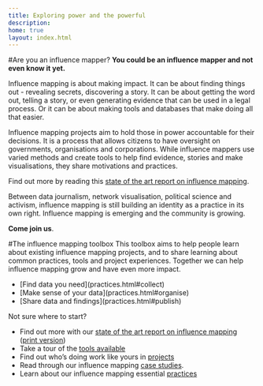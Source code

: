 ```yaml
---
title: Exploring power and the powerful
description: 
home: true
layout: index.html
---
```

#Are you an influence mapper?
__You could be an influence mapper and not even know it yet.__

Influence mapping is about making impact. It can be about finding things out - revealing secrets, discovering a story. It can be about getting the word out, telling a story, or even generating evidence that can be used in a legal process. Or it can be about making tools and databases that make doing all that easier.

Influence mapping projects aim to hold those in power accountable for their decisions. It is a process that allows citizens to have oversight on governments, organisations and corporations. While influence mappers use varied methods and create tools to help find evidence, stories and make visualisations, they share motivations and practices. 

Find out more by reading this [state of the art report on influence mapping](assets/influencemapping_soa_dec15_web.pdf).

Between data journalism, network visualisation, political science and activism, influence mapping is still building an identity as a practice in its own right. Influence mapping is emerging and the community is growing. 

__Come join us__.


#The influence mapping toolbox
This toolbox aims to help people learn about existing influence mapping projects, and to share learning about common practices, tools and project experiences. Together we can help influence mapping grow and have even more impact.

<nav><ul class="pager">
<li>[Find data you need](practices.html#collect)</li>
<li>[Make sense of your data](practices.html#organise)</li>
<li>[Share data and findings](practices.html#publish)</li>
</ul></nav>

Not sure where to start?

 * Find out more with our [state of the art report on influence mapping](assets/influencemapping_soa_dec15_web.pdf) ([print version](assets/influencemapping_soa_dec15.pdf))
 * Take a tour of the [tools available](tools.html)
 * Find out who’s doing work like yours in [projects](projects.html)
 * Read through our influence mapping [case studies](case_studies.html).
 * Learn about our influence mapping essential [practices](practices.html)
<br>
